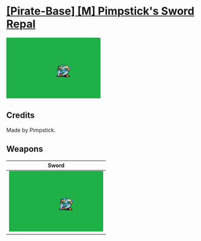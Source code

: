 # [\[Pirate-Base\] \[M\] Pimpstick's Sword Repal](../%5BPirate-Base%5D%20%5BM%5D%20Pimpstick's%20Sword%20Repal)

<img src="./1.%20Sword/Sword_000.png" alt="[Pirate-Base] [M] Pimpstick's Sword Repal standing" />

## Credits

Made by Pimpstick.

## Weapons


|Sword |
|  :---: |
| <img alt="Sword animation" src="./1.%20Sword/Sword.gif" /> |
